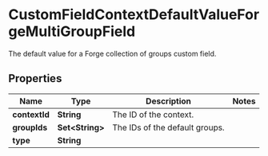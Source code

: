 

# CustomFieldContextDefaultValueForgeMultiGroupField

The default value for a Forge collection of groups custom field.

## Properties

| Name | Type | Description | Notes |
|------------ | ------------- | ------------- | -------------|
|**contextId** | **String** | The ID of the context. |  |
|**groupIds** | **Set&lt;String&gt;** | The IDs of the default groups. |  |
|**type** | **String** |  |  |



